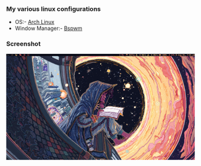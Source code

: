 ### My various linux configurations

 * OS:- [Arch Linux](https://archlinux.org)
 * Window Manager:- [Bspwm](https://github.com/baskerville/bspwm)

### Screenshot
![](https://github.com/lll2yu/dotfiles-naavi/raw/master/screenshot.png)
